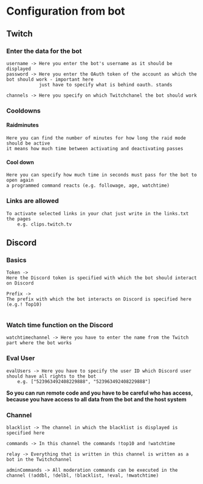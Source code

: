 # Configuration from bot

## Twitch

### Enter the data for the bot

```
username -> Here you enter the bot's username as it should be displayed
password -> Here you enter the OAuth token of the account as which the bot should work - important here
            just have to specify what is behind oauth. stands

channels -> Here you specify on which Twitchchanel the bot should work
```
### Cooldowns

#### Raidminutes

```
Here you can find the number of minutes for how long the raid mode should be active
it means how much time between activating and deactivating passes
```
#### Cool down

```
Here you can specify how much time in seconds must pass for the bot to open again
a programmed command reacts (e.g. followage, age, watchtime)
```
### Links are allowed

```
To activate selected links in your chat just write in the links.txt the pages
    e.g. clips.twitch.tv
```
## Discord

### Basics

```
Token ->
Here the Discord token is specified with which the bot should interact on Discord

Prefix ->
The prefix with which the bot interacts on Discord is specified here (e.g.! Top10)
    
```
### Watch time function on the Discord

```
watchtimechannel -> Here you have to enter the name from the Twitch part where the bot works
```
### Eval User

```
evalUsers -> Here you have to specify the user ID which Discord user should have all rights to the bot
    e.g. ["523963492408229888", "523963492408229888"]
```
**So you can run remote code and you have to be careful who has access, <br>
because you have access to all data from the bot and the host system**

### Channel

```
blacklist -> The channel in which the blacklist is displayed is specified here

commands -> In this channel the commands !top10 and !watchtime

relay -> Everything that is written in this channel is written as a bot in the Twitchchannel

adminCommands -> All moderation commands can be executed in the channel (!addbl, !delbl, !blacklist, !eval, !mwatchtime)
```